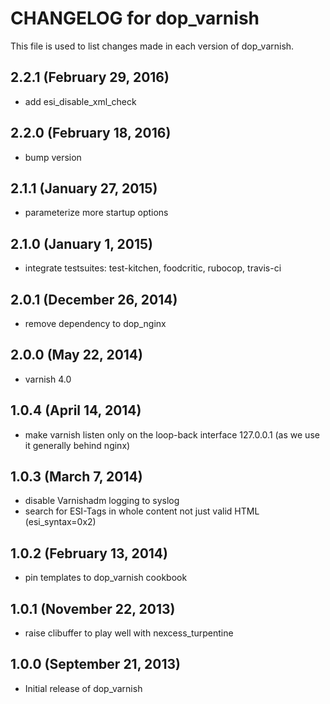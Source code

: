 # CHANGELOG for dop_varnish

This file is used to list changes made in each version of dop_varnish.

## 2.2.1 (February 29, 2016)

* add esi_disable_xml_check

## 2.2.0  (February 18, 2016)

* bump version

## 2.1.1  (January 27, 2015)

* parameterize more startup options

## 2.1.0  (January 1, 2015)

* integrate testsuites: test-kitchen, foodcritic, rubocop, travis-ci

## 2.0.1  (December 26, 2014)

* remove dependency to dop_nginx

## 2.0.0  (May 22, 2014)

* varnish 4.0

## 1.0.4  (April 14, 2014)

* make varnish listen only on the loop-back interface 127.0.0.1 (as we use it generally behind nginx)

## 1.0.3  (March 7, 2014)

* disable Varnishadm logging to syslog
* search for ESI-Tags in whole content not just valid HTML (esi_syntax=0x2)

## 1.0.2  (February 13, 2014)

* pin templates to dop_varnish cookbook

## 1.0.1  (November 22, 2013)

* raise clibuffer to play well with nexcess_turpentine

## 1.0.0  (September 21, 2013)

* Initial release of dop_varnish